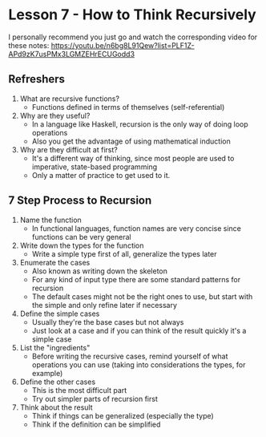 # Lesson 7 - How to Think Recursively

I personally recommend you just go and watch the corresponding video for these notes: https://youtu.be/n6bg8L91Qew?list=PLF1Z-APd9zK7usPMx3LGMZEHrECUGodd3

## Refreshers

1. What are recursive functions?
   - Functions defined in terms of themselves (self-referential)
2. Why are they useful?
   - In a language like Haskell, recursion is the only way of doing loop operations
   - Also you get the advantage of using mathematical induction
3. Why are they difficult at first?
   - It's a different way of thinking, since most people are used to imperative, state-based programming
   - Only a matter of practice to get used to it.

## 7 Step Process to Recursion

1. Name the function
   - In functional languages, function names are very concise since functions can be very general
2. Write down the types for the function
   - Write a simple type first of all, generalize the types later
3. Enumerate the cases
   - Also known as writing down the skeleton
   - For any kind of input type there are some standard patterns for recursion
   - The default cases might not be the right ones to use, but start with the simple and only refine later if necessary
4. Define the simple cases
   - Usually they're the base cases but not always
   - Just look at a case and if you can think of the result quickly it's a simple case
5. List the "ingredients"
   - Before writing the recursive cases, remind yourself of what operations you can use (taking into considerations the types, for example)
6. Define the other cases
   - This is the most difficult part
   - Try out simpler parts of recursion first
7. Think about the result
   - Think if things can be generalized (especially the type)
   - Think if the definition can be simplified